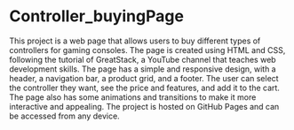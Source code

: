 # Controller_buyingPage
This project is a web page that allows users to buy different types of controllers for gaming consoles. The page is created using HTML and CSS, following the tutorial of GreatStack, a YouTube channel that teaches web development skills. The page has a simple and responsive design, with a header, a navigation bar, a product grid, and a footer. The user can select the controller they want, see the price and features, and add it to the cart. The page also has some animations and transitions to make it more interactive and appealing. The project is hosted on GitHub Pages and can be accessed from any device.

